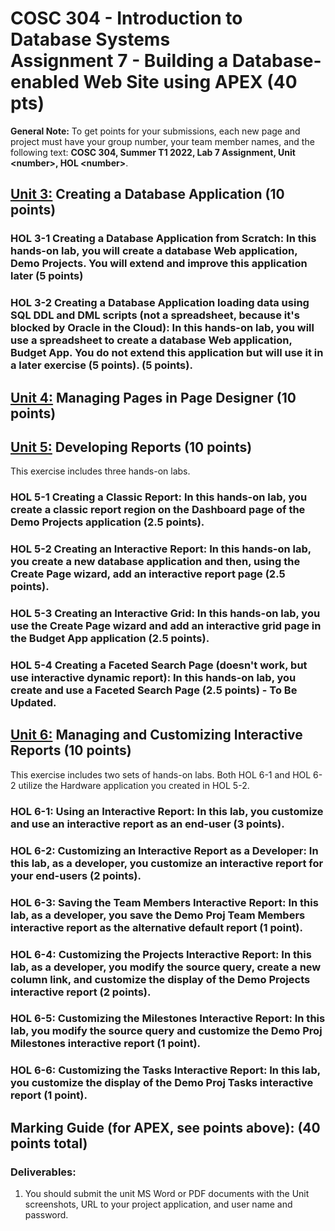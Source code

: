 # COSC 304 - Introduction to Database Systems<br>Assignment 7 - Building a Database-enabled Web Site using APEX (40 pts)

**General Note:** To get points for your submissions, each new page and project must have your group number, your team member names, and the following text: **COSC 304, Summer T1 2022, Lab 7 Assignment, Unit \<number\>, HOL \<number\>**.

## [Unit 3:](READMEUnit3.md) Creating a Database Application (10 points)

### HOL 3-1 Creating a Database Application from Scratch: In this hands-on lab, you will create a database Web application, Demo Projects. You will extend and improve this application later (5 points)


### HOL 3-2 Creating a Database Application loading data using SQL DDL and DML scripts (not a spreadsheet, because it's blocked by Oracle in the Cloud): In this hands-on lab, you will use a spreadsheet to create a database Web application, Budget App. You do not extend this application but will use it in a later exercise (5 points). (5 points).


## [Unit 4:](READMEUnit4.md) Managing Pages in Page Designer (10 points)
	
## [Unit 5:](READMEUnit5.md) Developing Reports (10 points)
	
This exercise includes three hands-on labs.

### HOL 5-1 Creating a Classic Report: In this hands-on lab, you create a classic report region on the Dashboard page of the Demo Projects application (2.5 points).


### HOL 5-2 Creating an Interactive Report: In this hands-on lab, you create a new database application and then, using the Create Page wizard, add an interactive report page (2.5 points).


### HOL 5-3 Creating an Interactive Grid: In this hands-on lab, you use the Create Page wizard and add an interactive grid page in the Budget App application (2.5 points).


### HOL 5-4 Creating a Faceted Search Page (doesn't work, but use interactive dynamic report): In this hands-on lab, you create and use a Faceted Search Page (2.5 points) - To Be Updated.


## [Unit 6:](READMEUnit6.md) Managing and Customizing Interactive Reports (10 points)

This exercise includes two sets of hands-on labs. Both HOL 6-1 and HOL 6-2 utilize the Hardware application you created in HOL 5-2.

### HOL 6-1: Using an Interactive Report: In this lab, you customize and use an interactive report as an end-user (3 points).


### HOL 6-2: Customizing an Interactive Report as a Developer: In this lab, as a developer, you customize an interactive report for your end-users (2 points).

### HOL 6-3: Saving the Team Members Interactive Report: In this lab, as a developer, you save the Demo Proj Team Members interactive report as the alternative default report (1 point).

### HOL 6-4: Customizing the Projects Interactive Report: In this lab, as a developer, you modify the source query, create a new column link, and customize the display of the Demo Projects interactive report (2  points).

### HOL 6-5: Customizing the Milestones Interactive Report: In this lab, you modify the source query and customize the Demo Proj Milestones interactive report (1 point).

### HOL 6-6: Customizing the Tasks Interactive Report: In this lab, you customize the display of the Demo Proj Tasks interactive report (1 point).
	

## Marking Guide (for APEX, see points above): (40 points total)

### Deliverables:

1. You should submit the unit MS Word or PDF documents with the Unit screenshots, URL to your project application, and user name and password. 

